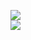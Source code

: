 [![](https://img.shields.io/badge/Made%20With-Github%20Spray-lightgrey.svg?style=for-the-badge&logo=github)](https://github.com/Annihil/github-spray#26131)  
[![](https://i.imgur.com/2DrTn0Z.gif)](https://github.com/Annihil/github-spray)